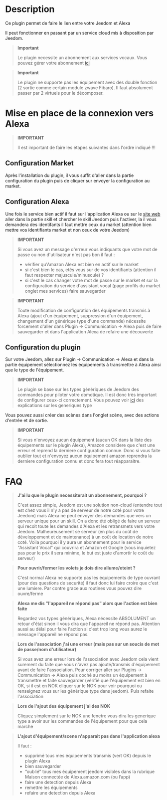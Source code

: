 # Description

Ce plugin permet de faire le lien entre votre Jeedom et Alexa

Il peut fonctionner en passant par un service cloud mis à disposition par Jeedom.

> **Important**
>
> Le plugin necessite un abonnement aux services vocaux. Vous pouvez gérer votre abonnement [ici](https://www.jeedom.com/market/index.php?v=d&p=profils#services)

> **Important**
>
> Le plugin ne supporte pas les équipement avec des double fonction (2 sortie comme certain module zwave Fibaro). Il faut absolument passer par 2 virtuels pour le décomposer.

# Mise en place de la connexion vers Alexa

> **IMPORTANT**
>
> Il est important de faire les étapes suivantes dans l'ordre indiqué !!!

## Configuration Market

Après l'installation du plugin, il vous suffit d'aller dans la partie configuration du plugin puis de cliquer sur envoyer la configuration au market.

## Configuration Alexa

Une fois le service bien actif il faut sur l'application Alexa ou sur le [site web](https://alexa.amazon.fr/spa/index.html) aller dans la partie skill et chercher le skill Jeedom puis l'activer, la il vous demandera des identifants il faut mettre ceux du market (attention bien mettre vos identifiants market et non ceux de votre Jeedom)

> **IMPORTANT**
>
> Si vous avez un message d'erreur vous indiquants que votre mot de passe ou non d'utilisateur n'est pas bon il faut :
> - vérifier qu'Amazon Alexa est bien en actif sur le market
> - si c'est bien le cas, etês vous sur de vos identifiants (attention il faut respecter majuscule/minuscule) ?
> - si c'est le cas changer votre mot de passe sur le market et sur la configuration du service d'assistant vocal (page profils du market onglet mes services) faire sauvegarder

> **IMPORTANT**
>
>Toute modification de configuration des équipements transmis à Alexa (ajout d'un équipement, suppression d'un équipement, changement d'un générique type d'une commande) nécessite forcement d'aller dans Plugin -> Communication -> Alexa puis de faire sauvegarder et dans l'application Alexa de refaire une découverte

## Configuration du plugin

Sur votre Jeedom, allez sur Plugin -> Communication -> Alexa et dans la partie équipement sélectionnez les équipements à transmettre à Alexa ainsi que le type de l'équipement.

> **IMPORTANT**
>
> Le plugin se base sur les types génériques de Jeedom des commandes pour piloter votre domotique. Il est donc très important de configurer ceux-ci correctement. Vous pouvez voir [ici](https://jeedom.github.io/plugin-mobile/fr_FR/#tocAnchor-1-6) des explications sur les generiques type

Vous pouvez aussi créer des scènes dans l'onglet scène, avec des actions d'entrée et de sortie.

> **IMPORTANT**
>
> Si vous n'envoyez aucun équipement (aucun OK dans la liste des équipements sur le plugin Alexa), Amazon considere que c'est une erreur et reprend la derniere configuration connue. Donc si vous faite oublier tout et n'envoyez aucun équipement amazon reprendra la derniere configuration connu et donc fera tout réapparaitre.

# FAQ

>**J'ai lu que le plugin necessiterait un abonnement, pourquoi ?**
>
> C'est assez simple, Jeedom est une solution non-cloud (entendre tout est chez vous il n'y a pas de serveur de notre coté pour votre Jeedom) mais Alexa ne peut envoyer des demandes que vers un serveur unique pour un skill. On a donc été obligé de faire un serveur qui recoit toute les demandes d'Alexa et les retransmets vers votre Jeedom. Malheureusement se serveur (en plus du coût de développement et de maintenance) à un coût de location de notre coté. Voila pourquoi il y aura un abonnement pour le service "Assistant Vocal" qui couvrira et Amazon et Google (vous inquietez pas pour le prix il sera minime, le but est juste d'amortir le coût du serveur)

>**Pour ouvrir/fermer les volets je dois dire allume/eteint ?**
>
> C'est normal Alexa ne supporte pas les équipements de type ouvrant (pour des questions de securité) il faut donc lui faire croire que c'est une lumiere. Par contre grace aux routines vous pouvez dire ouvre/ferme

>**Alexa me dis "l'appareil ne répond pas" alors que l'action est bien faite**
>
> Regardez vos types génériques, Alexa nécessite ABSOLUMENT un retour d'état sinon il vous dira que l'appareil ne répond pas. Attention aussi au délai pour faire l'action si c'est trop long vous aurez le message l'appareil ne répond pas.

>**Lors de l'association j'ai une erreur (mais pas sur un soucis de mot de passe/nom d'utilisateur)**
>
>Si vous avez une erreur lors de l'association avec Jeedom cela vient surement du faite que vous n'avez pas ajouté/transmis d'équipement avant de faire l'association. Pour corriger aller sur Plugins -> Communication -> Alexa puis coché au moins un équipement à transmettre et faite sauvegarder (vérifié que l'équipement est bien en OK, si il est en NOK cliquer sur le NOK pour voir pourquoi ou renseignez vous sur les générique type dans jeedom). Puis refaite l'association

>**Lors de l'ajout des équipement j'ai des NOK**
>
>Cliquez simplement sur le NOK une fenetre vous dira les generique type a avoir sur les commandes de l'équipement pour que cela marche

>**L'ajout d'équipement/scene n'apparait pas dans l'application alexa**
>
> Il faut :
> - supprimé tous mes équipements transmis (vert OK) depuis le plugin Alexa
> - bien sauvegarder
> - “oublié” tous mes équipement jeedom visibles dans la rubrique Maison connectée de Alexa.amazon.com (ou l’app)
> - faire une detection depuis Alexa
> - remettre les équipements
> - refaire une detection depuis Alexa
